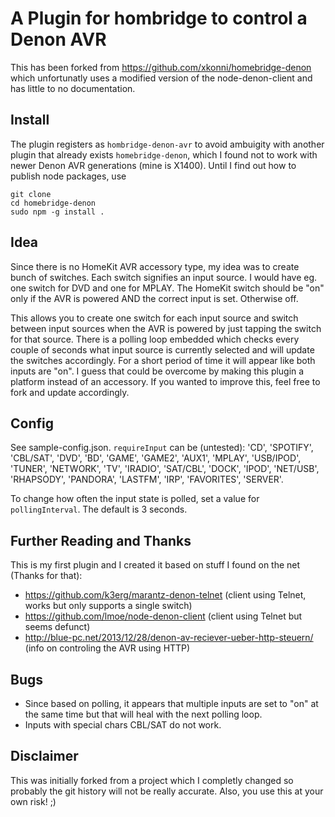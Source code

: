 # A Plugin for hombridge to control a Denon AVR

This has been forked from https://github.com/xkonni/homebridge-denon which unfortunatly uses a modified version of
the node-denon-client and has little to no documentation.

## Install

The plugin registers as `hombridge-denon-avr` to avoid ambuigity with another plugin that already exists `homebridge-denon`,
which I found not to work with newer Denon AVR generations (mine is X1400). Until I find out how to publish node packages, use

```
git clone
cd homebridge-denon
sudo npm -g install .
```

## Idea

Since there is no HomeKit AVR accessory type, my idea was to create bunch of switches. Each switch signifies an input source.
I would have eg. one switch for DVD and one for MPLAY. The HomeKit switch should be "on" only if the AVR is powered AND the
correct input is set. Otherwise off.

This allows you to create one switch for each input source and switch between input sources when the AVR is powered by just tapping
the switch for that source. There is a polling loop embedded which checks every couple of seconds what input source is currently
selected and will update the switches accordingly. For a short period of time it will appear like both inputs are "on". I guess
that could be overcome by making this plugin a platform instead of an accessory. If you wanted to improve this, feel free to fork
and update accordingly.

## Config

See sample-config.json. `requireInput` can be (untested): 'CD', 'SPOTIFY', 'CBL/SAT', 'DVD', 'BD', 'GAME', 'GAME2', 'AUX1', 'MPLAY', 'USB/IPOD', 'TUNER', 'NETWORK', 'TV', 'IRADIO', 'SAT/CBL', 'DOCK', 'IPOD', 'NET/USB', 'RHAPSODY', 'PANDORA', 'LASTFM', 'IRP', 'FAVORITES', 'SERVER'.

To change how often the input state is polled, set a value for `pollingInterval`. The default is 3 seconds.

## Further Reading and Thanks

This is my first plugin and I created it based on stuff I found on the net (Thanks for that):

* https://github.com/k3erg/marantz-denon-telnet (client using Telnet, works but only supports a single switch)
* https://github.com/lmoe/node-denon-client (client using Telnet but seems defunct)
* http://blue-pc.net/2013/12/28/denon-av-reciever-ueber-http-steuern/ (info on controling the AVR using HTTP)

## Bugs

* Since based on polling, it appears that multiple inputs are set to "on" at the same time but that
  will heal with the next polling loop.
* Inputs with special chars CBL/SAT do not work.

## Disclaimer

This was initially forked from a project which I completly changed so probably the git history will not be really accurate.
Also, you use this at your own risk! ;)

